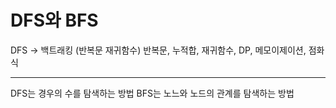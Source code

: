 # DFS와 BFS
DFS -> 백트래킹 (반복문 재귀함수)
반복문, 누적합, 재귀함수, DP, 메모이제이션, 점화식   


-------------------------------------------
DFS는 경우의 수를 탐색하는 방법
BFS는 노느와 노드의 관계를 탐색하는 방법